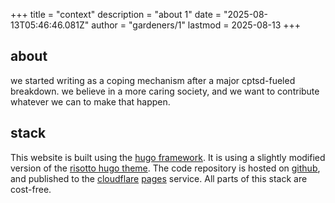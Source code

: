 +++
title = "context"
description = "about 1"
date = "2025-08-13T05:46:46.081Z"
author = "gardeners/1"
lastmod = 2025-08-13
+++

## about

we started writing as a coping mechanism after a major cptsd-fueled breakdown. we believe in a more caring society, and we want to contribute whatever we can to make that happen.

## stack

This website is built using the [hugo framework](https://gohugo.io/). It is using a slightly modified version of the [risotto hugo theme](https://github.com/joeroe/risotto). The code repository is hosted on [github](https://github.com/), and published to the [cloudflare](https://cloudflare.com/) [pages](https://pages.cloudflare.com/) service. All parts of this stack are cost-free.
